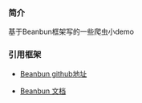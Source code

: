 
### 简介

基于Beanbun框架写的一些爬虫小demo

### 引用框架
- [Beanbun github地址](https://github.com/kiddyuchina/Beanbun)
  
- [Beanbun 文档](http://www.beanbun.org)


